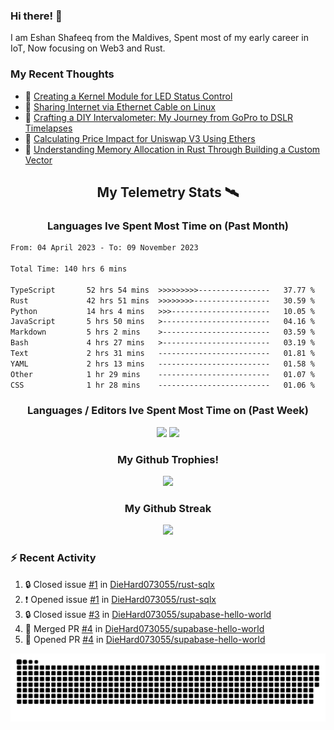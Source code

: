 ### Hi there! 👋

I am Eshan Shafeeq from the Maldives, Spent most of my early career in IoT, Now focusing on Web3 and Rust.
### My Recent Thoughts
<!-- BLOGPOSTS:START -->
 - 🌮 [Creating a Kernel Module for LED Status Control](https://eshanshafeeq.hashnode.dev/creating-a-kernel-module-for-led-status-control)
 - 🌮 [Sharing Internet via Ethernet Cable on Linux](https://eshanshafeeq.hashnode.dev/sharing-internet-via-ethernet-cable-on-linux)
 - 🌮 [Crafting a DIY Intervalometer: My Journey from GoPro to DSLR Timelapses](https://eshanshafeeq.hashnode.dev/crafting-a-diy-intervalometer-my-journey-from-gopro-to-dslr-timelapses)
 - 🚀 [Calculating Price Impact for Uniswap V3 Using Ethers](https://eshanshafeeq.hashnode.dev/calculating-price-impact-for-uniswap-v3-using-ethers)
 - 💯 [Understanding Memory Allocation in Rust Through Building a Custom Vector](https://eshanshafeeq.hashnode.dev/understanding-memory-allocation-in-rust-through-building-a-custom-vector)<!-- BLOGPOSTS:END -->

<h2 align="center">My Telemetry Stats 🛰</h2>

<h3 align="center"> Languages Ive Spent Most Time on (Past Month) </h3>
<!--START_SECTION:waka-->

```txt
From: 04 April 2023 - To: 09 November 2023

Total Time: 140 hrs 6 mins

TypeScript       52 hrs 54 mins  >>>>>>>>>----------------   37.77 %
Rust             42 hrs 51 mins  >>>>>>>>-----------------   30.59 %
Python           14 hrs 4 mins   >>>----------------------   10.05 %
JavaScript       5 hrs 50 mins   >------------------------   04.16 %
Markdown         5 hrs 2 mins    >------------------------   03.59 %
Bash             4 hrs 27 mins   >------------------------   03.19 %
Text             2 hrs 31 mins   -------------------------   01.81 %
YAML             2 hrs 13 mins   -------------------------   01.58 %
Other            1 hr 29 mins    -------------------------   01.07 %
CSS              1 hr 28 mins    -------------------------   01.06 %
```

<!--END_SECTION:waka-->

<h3 align="center"> Languages / Editors Ive Spent Most Time on (Past Week) </h3>
<p align="center">
  <img width="500" alig src="https://wakatime.com/share/@e5cdae17-ff21-447b-88c4-dbcea5d0baa2/4578abe6-1ecf-4208-bbce-9cfc08a143ad.svg" />
  <img width="500" alig src="https://wakatime.com/share/@e5cdae17-ff21-447b-88c4-dbcea5d0baa2/408d90d5-b838-4730-880e-a778bf51a460.svg" />
</p>

<h3 align="center"> My Github Trophies! </h3>
<p align="center">
  <img alig src="https://github-profile-trophy.vercel.app/?username=diehard073055&theme=darkhub" />
</p>

<h3 align="center"> My Github Streak </h3>
<p align="center">
  <img alig src="https://streak-stats.demolab.com?user=diehard073055&theme=dark&hide_border=true" />
</p>



### ⚡ Recent Activity

<!--START_SECTION:activity-->
1. 🔒 Closed issue [#1](https://github.com/DieHard073055/rust-sqlx/issues/1) in [DieHard073055/rust-sqlx](https://github.com/DieHard073055/rust-sqlx)
2. ❗ Opened issue [#1](https://github.com/DieHard073055/rust-sqlx/issues/1) in [DieHard073055/rust-sqlx](https://github.com/DieHard073055/rust-sqlx)
3. 🔒 Closed issue [#3](https://github.com/DieHard073055/supabase-hello-world/issues/3) in [DieHard073055/supabase-hello-world](https://github.com/DieHard073055/supabase-hello-world)
4. 🎉 Merged PR [#4](https://github.com/DieHard073055/supabase-hello-world/pull/4) in [DieHard073055/supabase-hello-world](https://github.com/DieHard073055/supabase-hello-world)
5. 💪 Opened PR [#4](https://github.com/DieHard073055/supabase-hello-world/pull/4) in [DieHard073055/supabase-hello-world](https://github.com/DieHard073055/supabase-hello-world)
<!--END_SECTION:activity-->

<picture>
  <source media="(prefers-color-scheme: dark)" srcset="https://raw.githubusercontent.com/DieHard073055/diehard073055/output/github-contribution-grid-snake-dark.svg" />
  <source media="(prefers-color-scheme: light)" srcset="https://raw.githubusercontent.com/DieHard073055/diehard073055/output/github-contribution-grid-snake.svg" />
  <img alt="github-snake" src="https://raw.githubusercontent.com/DieHard073055/diehard073055/output/github-contribution-grid-snake.svg" />
</picture>
